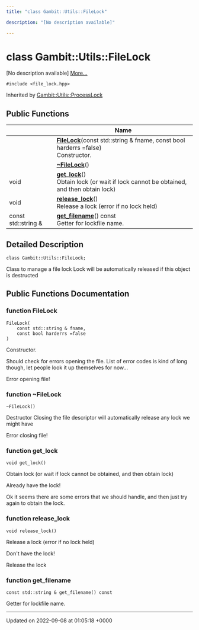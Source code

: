 ```yaml
---
title: "class Gambit::Utils::FileLock"

description: "[No description available]"

---
```


# class Gambit::Utils::FileLock



[No description available] [More...](#detailed-description)


`#include <file_lock.hpp>`

Inherited by [Gambit::Utils::ProcessLock](/documentation/code/classes/classgambit_1_1utils_1_1processlock/)

## Public Functions

|                | Name           |
| -------------- | -------------- |
| | **[FileLock](/documentation/code/classes/classgambit_1_1utils_1_1filelock/)**(const std::string & fname, const bool harderrs =false)<br>Constructor.  |
| | **[~FileLock](/documentation/code/classes/classgambit_1_1utils_1_1filelock/)**() |
| void | **[get_lock](/documentation/code/classes/classgambit_1_1utils_1_1filelock/)**()<br>Obtain lock (or wait if lock cannot be obtained, and then obtain lock)  |
| void | **[release_lock](/documentation/code/classes/classgambit_1_1utils_1_1filelock/)**()<br>Release a lock (error if no lock held)  |
| const std::string & | **[get_filename](/documentation/code/classes/classgambit_1_1utils_1_1filelock/)**() const<br>Getter for lockfile name.  |

## Detailed Description

```
class Gambit::Utils::FileLock;
```


Class to manage a file lock Lock will be automatically released if this object is destructed 

## Public Functions Documentation

### function FileLock

```
FileLock(
    const std::string & fname,
    const bool harderrs =false
)
```

Constructor. 

Should check for errors opening the file. List of error codes is kind of long though, let people look it up themselves for now...

Error opening file!


### function ~FileLock

```
~FileLock()
```


Destructor Closing the file descriptor will automatically release any lock we might have 


Error closing file!


### function get_lock

```
void get_lock()
```

Obtain lock (or wait if lock cannot be obtained, and then obtain lock) 

Already have the lock!

Ok it seems there are some errors that we should handle, and then just try again to obtain the lock.


### function release_lock

```
void release_lock()
```

Release a lock (error if no lock held) 

Don't have the lock!

Release the lock


### function get_filename

```
const std::string & get_filename() const
```

Getter for lockfile name. 

-------------------------------

Updated on 2022-09-08 at 01:05:18 +0000